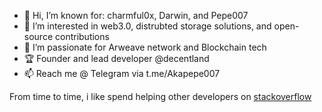 - 👋 Hi, I’m known for: charmful0x, Darwin, and Pepe007 
- 👀 I’m interested in web3.0, distrubted storage solutions, and open-source contributions
- 🌱 I’m passionate for Arweave network and Blockchain tech
- 🏆 Founder and lead developer @decentland
- 📫 Reach me @ Telegram via t.me/Akapepe007

From time to time, i like spend helping other developers on <a href="https://stackoverflow.com/users/14095996/charmful0x?tab=profile">stackoverflow</a>
